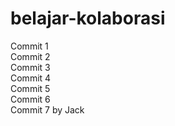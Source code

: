 # belajar-kolaborasi
Commit 1  
Commit 2  
Commit 3  
Commit 4  
Commit 5  
Commit 6  
Commit 7 by Jack
